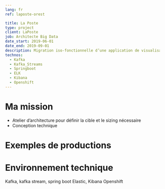 ```yaml
---
lang: fr
ref: laposte-orest

title: La Poste
type: project
client: LaPoste
job: Architecte Big Data 
date_start: 2019-06-01
date_end: 2019-09-01
description: Migration iso-fonctionnelle d’une application de visualisation des plis et de production d’indicateurs sur les machines de tri
technos:
  - Kafka
  - Kafka_Streams
  - Springboot
  - ELK
  - Kibana
  - Openshift
---
```

# Ma mission
- Atelier d’architecture pour définir la cible et le sizing nécessaire 
- Conception technique

# Exemples de productions

# Environnement technique
Kafka, kafka stream, spring boot
Elastic, Kibana
Openshift